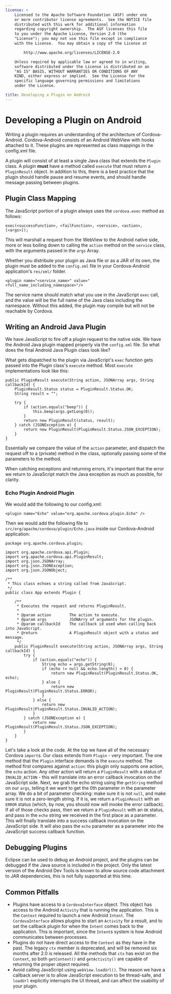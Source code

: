 ```yaml
---
license: >
    Licensed to the Apache Software Foundation (ASF) under one
    or more contributor license agreements.  See the NOTICE file
    distributed with this work for additional information
    regarding copyright ownership.  The ASF licenses this file
    to you under the Apache License, Version 2.0 (the
    "License"); you may not use this file except in compliance
    with the License.  You may obtain a copy of the License at

        http://www.apache.org/licenses/LICENSE-2.0

    Unless required by applicable law or agreed to in writing,
    software distributed under the License is distributed on an
    "AS IS" BASIS, WITHOUT WARRANTIES OR CONDITIONS OF ANY
    KIND, either express or implied.  See the License for the
    specific language governing permissions and limitations
    under the License.

title: Developing a Plugin on Android
---
```


# Developing a Plugin on Android

Writing a plugin requires an understanding of the architecture of Cordova-Android. Cordova-Android consists
of an Android WebView with hooks attached to it. These plugins are represented as class mappings in the config.xml
file.

A plugin will consist of at least a single Java class that extends the `Plugin` class. A plugin **must**
have a method called `execute` that must return a `PluginResult` object. In addition to this, there is a best practice that
the plugin should handle pause and resume events, and should handle message passing between plugins.

## Plugin Class Mapping 

The JavaScript portion of a plugin always uses the `cordova.exec` method as follows:

    exec(<successFunction>, <failFunction>, <service>, <action>, [<args>]);

This will marshall a request from the WebView to the Android native
side, more or less boiling down to calling the `action` method on the
`service` class, with the arguments passed in the `args` Array.

Whether you distribute your plugin as Java file or as a JAR of its own, the plugin must be added to the `config.xml` file in your Cordova-Android application's `res/xml/` folder.

    <plugin name="<service_name>" value="<full_name_including_namespace>"/>

The service name should match what you use in the JavaScript `exec` call, and the value will be the full name of the Java class including the namespace. Without this added, the plugin may compile but 
will not be reachable by Cordova.

## Writing an Android Java Plugin

We have JavaScript to fire off a plugin request to the native side. We
have the Android Java plugin mapped properly via the `config.xml` file.
So what does the final Android Java Plugin class look like?

What gets dispatched to the plugin via JavaScript's `exec` function gets
passed into the Plugin class's `execute` method. Most `execute`
implementations look like this:

    public PluginResult execute(String action, JSONArray args, String callbackId) {
        PluginResult.Status status = PluginResult.Status.OK;
        String result = "";

        try {
            if (action.equals("beep")) {
                this.beep(args.getLong(0));
            }
            return new PluginResult(status, result);
        } catch (JSONException e) {
            return new PluginResult(PluginResult.Status.JSON_EXCEPTION);
        }
    }

Essentially we compare the value of the `action` parameter, and dispatch
the request off to a (private) method in the class, optionally passing
some of the parameters to the method.

When catching exceptions and returning errors, it's important that the error we return to JavaScript match the Java exception as much as possible, for clarity.

### Echo Plugin Android Plugin

We would add the following to our config.xml:

    <plugin name="Echo" value="org.apache.cordova.plugin.Echo" />

Then we would add the following file to
`src/org/apache/cordova/plugin/Echo.java` inside our Cordova-Android
application:

    package org.apache.cordova.plugin;

    import org.apache.cordova.api.Plugin;
    import org.apache.cordova.api.PluginResult;
    import org.json.JSONArray;
    import org.json.JSONException;
    import org.json.JSONObject;

    /**
     * This class echoes a string called from JavaScript.
     */
    public class App extends Plugin {

        /**
         * Executes the request and returns PluginResult.
         *
         * @param action        The action to execute.
         * @param args          JSONArry of arguments for the plugin.
         * @param callbackId    The callback id used when calling back into JavaScript.
         * @return              A PluginResult object with a status and message.
         */
        public PluginResult execute(String action, JSONArray args, String callbackId) {
            try {
                if (action.equals("echo")) {
                    String echo = args.getString(0); 
                    if (echo != null && echo.length() > 0) { 
                        return new PluginResult(PluginResult.Status.OK, echo);
                    } else {
                        return new PluginResult(PluginResult.Status.ERROR);
                    }
                } else {
                    return new PluginResult(PluginResult.Status.INVALID_ACTION);
                }
            } catch (JSONException e) {
                return new PluginResult(PluginResult.Status.JSON_EXCEPTION);
            }
        }
    }

Let's take a look at the code. At the top we have all of the necessary
Cordova `import`s. Our class extends from `Plugin` - very important. The
one method that the `Plugin` interface demands is the `execute` method.
The method first compares against `action`: this plugin only supports
one action, the `echo` action. Any other action will return a
`PluginResult` with a status of `INVALID_ACTION` - this will translate
into an error callback invocation on the JavaScript side. Next, we grab
the echo string using the `getString` method on our `args`, telling it
we want to get the 0th parameter in the parameter array. We do a bit of
parameter checking: make sure it is not `null`, and make sure it is not
a zero-length string. If it is, we return a `PluginResult` with an
`ERROR` status (which, by now, you should now will invoke the error
callback). If all of those checks pass, then we return a `PluginResult`
with an `OK` status, and pass in the `echo` string we received in the
first place as a parameter. This will finally translate into a success
callback invocation on the JavaScript side. It will also pass the `echo`
parameter as a parameter into the JavaScript success callback function.

## Debugging Plugins

Eclipse can be used to debug an Android project, and the plugins can be debugged if the Java source is included in the project. Only the latest version of the Android Dev Tools is known to allow source code attachment to JAR dependencies, this is not fully supported at this time.

## Common Pitfalls

* Plugins have access to a `CordovaInterface` object. This object has access to the Android `Activity` that is running the application. This is the `Context` required to launch
a new Android `Intent`. The `CordovaInterface` allows plugins to start an `Activity` for a result, and to set the callback plugin for when the `Intent` comes back to the application. This is important, since the
`Intent`s system is how Android communicates between processes.
* Plugins do not have direct access to the `Context` as they have in the past. The legacy `ctx` member is deprecated, and will be removed six months after 2.0 is released. All the methods that `ctx` has exist on the `Context`, so both `getContext()` and `getActivity()` are capable of returning the proper object required.
* Avoid calling JavaScript using `webView.loadUrl()`. The reason we have a callback server is to allow JavaScript execution to be thread-safe, and `loadUrl` explicitly interrupts the UI thread, and can affect the usability of your plugin.
